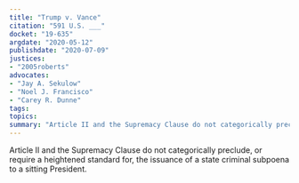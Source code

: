 ```yaml
---
title: "Trump v. Vance"
citation: "591 U.S. ___"
docket: "19-635"
argdate: "2020-05-12"
publishdate: "2020-07-09"
justices:
- "2005roberts"
advocates:
- "Jay A. Sekulow"
- "Noel J. Francisco"
- "Carey R. Dunne"
tags:
topics:
summary: "Article II and the Supremacy Clause do not categorically preclude, or require a heightened standard for, the issuance of a state criminal subpoena to a sitting President."
---
```

Article II and the Supremacy Clause do not categorically preclude, or require a heightened standard for, the issuance of a state criminal subpoena to a sitting President.